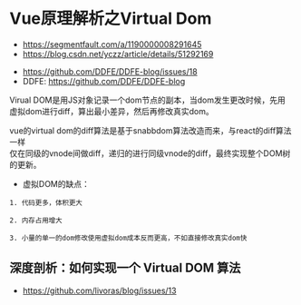 # Vue原理解析之Virtual Dom

* https://segmentfault.com/a/1190000008291645
* https://blog.csdn.net/yczz/article/details/51292169

- https://github.com/DDFE/DDFE-blog/issues/18
- DDFE: https://github.com/DDFE/DDFE-blog


Virual DOM是用JS对象记录一个dom节点的副本，当dom发生更改时候，先用  
虚拟dom进行diff，算出最小差异，然后再修改真实dom。

vue的virtual dom的diff算法是基于snabbdom算法改造而来，与react的diff算法一样  
仅在同级的vnode间做diff，递归的进行同级vnode的diff，最终实现整个DOM树的更新。

* 虚拟DOM的缺点：

```
1. 代码更多，体积更大

2. 内存占用增大

3. 小量的单一的dom修改使用虚拟dom成本反而更高，不如直接修改真实dom快
```


## 深度剖析：如何实现一个 Virtual DOM 算法

* https://github.com/livoras/blog/issues/13
